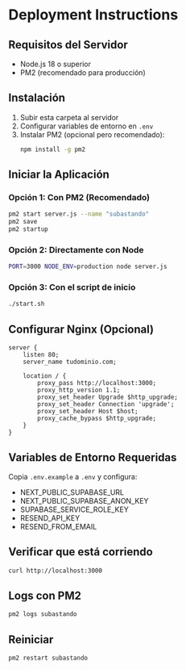 # Deployment Instructions

## Requisitos del Servidor
- Node.js 18 o superior
- PM2 (recomendado para producción)

## Instalación

1. Subir esta carpeta al servidor
2. Configurar variables de entorno en `.env`
3. Instalar PM2 (opcional pero recomendado):
   ```bash
   npm install -g pm2
   ```

## Iniciar la Aplicación

### Opción 1: Con PM2 (Recomendado)
```bash
pm2 start server.js --name "subastando"
pm2 save
pm2 startup
```

### Opción 2: Directamente con Node
```bash
PORT=3000 NODE_ENV=production node server.js
```

### Opción 3: Con el script de inicio
```bash
./start.sh
```

## Configurar Nginx (Opcional)

```nginx
server {
    listen 80;
    server_name tudominio.com;

    location / {
        proxy_pass http://localhost:3000;
        proxy_http_version 1.1;
        proxy_set_header Upgrade $http_upgrade;
        proxy_set_header Connection 'upgrade';
        proxy_set_header Host $host;
        proxy_cache_bypass $http_upgrade;
    }
}
```

## Variables de Entorno Requeridas

Copia `.env.example` a `.env` y configura:
- NEXT_PUBLIC_SUPABASE_URL
- NEXT_PUBLIC_SUPABASE_ANON_KEY
- SUPABASE_SERVICE_ROLE_KEY
- RESEND_API_KEY
- RESEND_FROM_EMAIL

## Verificar que está corriendo

```bash
curl http://localhost:3000
```

## Logs con PM2

```bash
pm2 logs subastando
```

## Reiniciar

```bash
pm2 restart subastando
```
